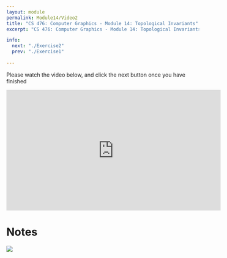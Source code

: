 ```yaml
---
layout: module
permalink: Module14/Video2
title: "CS 476: Computer Graphics - Module 14: Topological Invariants"
excerpt: "CS 476: Computer Graphics - Module 14: Topological Invariants"

info:
  next: "./Exercise2"
  prev: "./Exercise1"
  
---
```


Please watch the video below, and click the next button once you have finished

<iframe width="560" height="315" src="https://www.youtube.com/embed/Nta5iwTYVic" frameborder="0" allow="accelerometer; autoplay; clipboard-write; encrypted-media; gyroscope; picture-in-picture" allowfullscreen></iframe>

<h1>Notes</h1>
<img src = "../images/Unit3/Genus_ConnectedSum.svg">